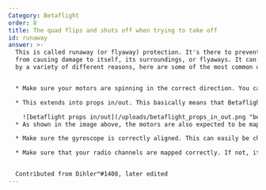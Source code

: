 ```yaml
---
Category: Betaflight
order: 8
title: The quad flips and shuts off when trying to take off
id: runaway
answer: >-
  This is called runaway (or flyaway) protection. It's there to prevent the quad
  from causing damage to itself, its surroundings, or flyaways. It can be caused
  by a variety of different reasons, here are some of the most common ones:


  * Make sure your motors are spinning in the correct direction. You can reverse them in Betaflight, or in BlHeli Suite/Configurator

  * This extends into props in/out. This basically means that Betaflight expects the motors and props to spin in one way or the other, see image below

    ![betaflight props in/out](/uploads/betaflight_props_in_out.png "betaflight props in/out")
  * As shown in the image above, the motors are also expected to be mapped in a certain way. Make sure that spinning up Motor 1 in betaflight spins up the correct motor as on the diagram, and so on. This can be re-mapped through the CLI, or in new configurator versions in the graphical interface as well

  * Make sure the gyroscope is correctly aligned. This can easily be checked by moving the quad around, and seeing if every rotation responds correctly in the Betaflight model preview. If not, you can offset the gyro on each axis in the `Configuration` tab

  * Make sure that your radio channels are mapped correctly. If not, it can cause unexpected behavior


  Contributed from Dihler™#1408, later edited
---
```

